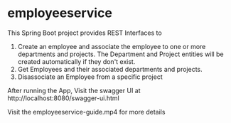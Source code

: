 # employeeservice

This Spring Boot project  provides   REST Interfaces  to  
 1. Create  an employee  and associate the employee to   one or more departments and projects.  The Department and Project entities will be created  automatically if they don't exist.
 2. Get Employees and their associated departments and projects.
 3. Disassociate an Employee from  a specific project

After running the App,  Visit  the swagger  UI  at     http://localhost:8080/swagger-ui.html

Visit the employeeservice-guide.mp4  for  more details
